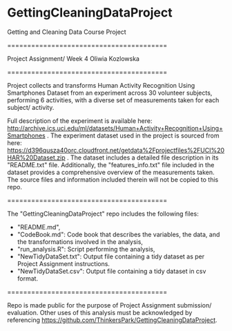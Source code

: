 # GettingCleaningDataProject
Getting and Cleaning Data Course Project

========================================

Project Assignment/ Week 4 
Oliwia Kozlowska

========================================

Project collects and transforms Human Activity Recognition Using Smartphones Dataset 
from an experiment across 30 volunteer subjects, performing 6 activities, 
with a diverse set of measurements taken for each subject/ activity.

Full description of the experiment is available here: 
http://archive.ics.uci.edu/ml/datasets/Human+Activity+Recognition+Using+Smartphones .
The experiment dataset used in the project is sourced from here: 
https://d396qusza40orc.cloudfront.net/getdata%2Fprojectfiles%2FUCI%20HAR%20Dataset.zip . 
The dataset includes a detailed file description in its "README.txt" file.
Additionally, the "features_info.txt" file included in the dataset 
provides a comprehensive overview of the measurements taken.
The source files and information included therein will not be copied to this repo.

========================================

The "GettingCleaningDataProject" repo includes the following files:

- "README.md",
- "CodeBook.md": Code book that describes the variables, the data, and the transformations involved in the analysis,
- "run_analysis.R": Script performing the analysis,
- "NewTidyDataSet.txt": Output file containing a tidy dataset as per Project Assignment instructions.
- "NewTidyDataSet.csv": Output file containing a tidy dataset in csv format.

========================================

Repo is made public for the purpose of Project Assignment submission/ evaluation.
Other uses of this analysis must be acknowledged by referencing 
https://github.com/ThinkersPark/GettingCleaningDataProject.

